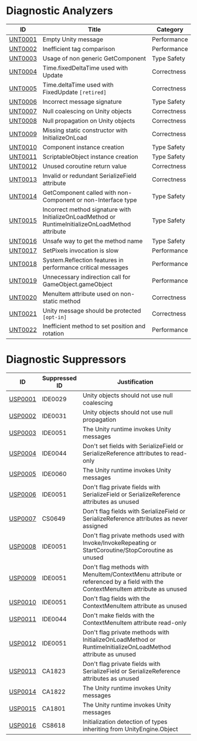# Diagnostic Analyzers

ID | Title | Category
---- | --- | --- |
[UNT0001](UNT0001.md) | Empty Unity message | Performance
[UNT0002](UNT0002.md) | Inefficient tag comparison | Performance
[UNT0003](UNT0003.md) | Usage of non generic GetComponent | Type Safety
[UNT0004](UNT0004.md) | Time.fixedDeltaTime used with Update | Correctness
[UNT0005](UNT0005.md) | Time.deltaTime used with FixedUpdate `[retired]` | Correctness
[UNT0006](UNT0006.md) | Incorrect message signature | Type Safety
[UNT0007](UNT0007.md) | Null coalescing on Unity objects | Correctness
[UNT0008](UNT0008.md) | Null propagation on Unity objects | Correctness
[UNT0009](UNT0009.md) | Missing static constructor with InitializeOnLoad | Correctness
[UNT0010](UNT0010.md) | Component instance creation | Type Safety
[UNT0011](UNT0011.md) | ScriptableObject instance creation | Type Safety
[UNT0012](UNT0012.md) | Unused coroutine return value | Correctness
[UNT0013](UNT0013.md) | Invalid or redundant SerializeField attribute | Correctness
[UNT0014](UNT0014.md) | GetComponent called with non-Component or non-Interface type | Type Safety
[UNT0015](UNT0015.md) | Incorrect method signature with InitializeOnLoadMethod or RuntimeInitializeOnLoadMethod attribute | Type Safety
[UNT0016](UNT0016.md) | Unsafe way to get the method name | Type Safety
[UNT0017](UNT0017.md) | SetPixels invocation is slow | Performance
[UNT0018](UNT0018.md) | System.Reflection features in performance critical messages | Performance
[UNT0019](UNT0019.md) | Unnecessary indirection call for GameObject.gameObject | Performance
[UNT0020](UNT0020.md) | MenuItem attribute used on non-static method | Correctness
[UNT0021](UNT0021.md) | Unity message should be protected `[opt-in]` | Correctness
[UNT0022](UNT0022.md) | Inefficient method to set position and rotation | Performance

# Diagnostic Suppressors

ID | Suppressed ID | Justification
---- | --- | --- |
[USP0001](USP0001.md) | IDE0029 | Unity objects should not use null coalescing
[USP0002](USP0002.md) | IDE0031 | Unity objects should not use null propagation
[USP0003](USP0003.md) | IDE0051 | The Unity runtime invokes Unity messages
[USP0004](USP0004.md) | IDE0044 | Don't set fields with SerializeField or SerializeReference attributes to read-only
[USP0005](USP0005.md) | IDE0060 | The Unity runtime invokes Unity messages
[USP0006](USP0006.md) | IDE0051 | Don't flag private fields with SerializeField or SerializeReference attributes as unused
[USP0007](USP0007.md) | CS0649 | Don't flag fields with SerializeField or SerializeReference attributes as never assigned
[USP0008](USP0008.md) | IDE0051 | Don't flag private methods used with Invoke/InvokeRepeating or StartCoroutine/StopCoroutine as unused
[USP0009](USP0009.md) | IDE0051 | Don't flag methods with MenuItem/ContextMenu attribute or referenced by a field with the ContextMenuItem attribute as unused
[USP0010](USP0010.md) | IDE0051 | Don't flag fields with the ContextMenuItem attribute as unused
[USP0011](USP0011.md) | IDE0044 | Don't make fields with the ContextMenuItem attribute read-only
[USP0012](USP0012.md) | IDE0051 | Don't flag private methods with InitializeOnLoadMethod or RuntimeInitializeOnLoadMethod attribute as unused
[USP0013](USP0013.md) | CA1823 | Don't flag private fields with SerializeField or SerializeReference attributes as unused
[USP0014](USP0014.md) | CA1822 | The Unity runtime invokes Unity messages
[USP0015](USP0015.md) | CA1801 | The Unity runtime invokes Unity messages
[USP0016](USP0016.md) | CS8618 | Initialization detection of types inheriting from UnityEngine.Object
